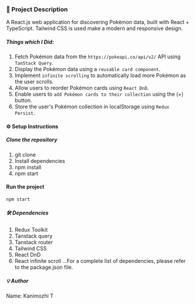 ### 📖 Project Description

A React.js web application for discovering Pokémon data, built with React + TypeScript. Tailwind CSS is used make a modern and responsive design.

##### Things which I Did:

1. Fetch Pokémon data from the `https://pokeapi.co/api/v2/` API using `TanStack Query`.
2. Display the Pokémon data using a `reusable card component`.
3. Implement `infinite scrolling` to automatically load more Pokémon as the user scrolls.
4. Allow users to reorder Pokémon cards using `React DnD`.
5. Enable users to `add Pokémon cards to their collection` using the (+) button.
6. Store the user's Pokémon collection in localStorage using `Redux Persist`.

#### ⚙️ Setup Instructions

##### Clone the repository

1. git clone <your-repo-url>
2. Install dependencies
3. npm install
4. npm start

#### Run the project

`npm start`

##### 🛠 Dependencies

1. Redux Toolkit
2. Tanstack query
3. Tanstack router
4. Tailwind CSS
5. React DnD
6. React infinite scroll
   ...For a complete list of dependencies, please refer to the package.json file.

##### 💡 Author

Name: Kanimozhi T
